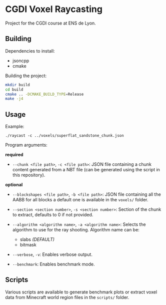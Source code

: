 # CGDI Voxel Raycasting

Project for the CGDI course at ENS de Lyon.

## Building

Dependencies to install:
- jsoncpp
- cmake

Building the project:
```sh
mkdir build
cd build
cmake .. -DCMAKE_BUILD_TYPE=Release
make -j4
```

## Usage

Example:
```
./raycast -c ../voxels/superflat_sandstone_chunk.json
```

Program arguments:

**required**
* `--chunk <file path>`, `-c <file path>`: JSON file containing a chunk content generated from a NBT file (can be generated using the script in this repository).

**optional**
* `--blockshapes <file path>`, `-b <file path>`: JSON file containing all the AABB for all blocks a default one is available in the `voxels/` folder.

* `--section <section number>`, `-s <section number>`: Section of the chunk to extract, defaults to 0 if not provided.

* `--algorithm <algorithm name>`, `-a <algorithm name>`: Selects the algorithm to use for the ray shooting. Algorithm name can be:
    - slabs *(DEFAULT)*
    - bitmask

* `--verbose`, `-v`: Enables verbose output.

* `--benchmark`: Enables benchmark mode.

## Scripts

Various scripts are available to generate benchmark plots or extract voxel data from Minecraft world region files in the `scripts/` folder.

